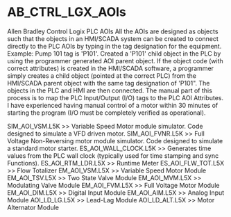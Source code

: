 # AB_CTRL_LGX_AOIs
Allen Bradley Control Logix PLC AOIs
All the AOIs are designed as objects such that the objects in an HMI/SCADA system can be created to connect directly to the PLC AOIs by typing in the tag designation for the equipment.  Example: Pump 101 tag is 'P101'.  Created a 'P101' child object in the PLC by using the programmer generated AOI parent object.  If the object code (with correct attributes) is created in the HMI/SCADA software, a programmer simply creates a child object (pointed at the correct PLC) from the HMI/SCADA parent object with the same tag designation of 'P101".  The objects in the PLC and HMI are then connected.  The manual part of this process is to map the PLC Input/Output (I/O) tags to the PLC AOI Attributes.  I have experienced having manual control of a motor within 30 minutes of starting the program (I/O must be completely verified as operational).
  
SIM_AOI_VSM.L5K >> Variable Speed Motor module simulator. Code designed to simulate a VFD driven motor.
SIM_AOI_FVNR.L5K >> Full Voltage Non-Reversing motor module simulator. Code designed to simulate a standard motor starter.
ES_AOI_WALL_CLOCK.L5K >> Generates time values from the PLC wall clock (typically used for time stamping and sync Functions).
ES_AOI_RTM_LDR.L5X >> Runtime Meter
ES_AOI_FLW_TOT.L5X >> Flow Totalizer
EM_AOI_VSM.L5X >> Variable Speed Motor Module
EM_AOI_TSV.L5X >> Two State Valve Module
EM_AOI_MVM.L5X >> Modulating Valve Module
EM_AOI_FVM.L5X >> Full Voltage Motor Module
EM_AOI_DIM.L5X >> Digital Input Module
EM_AOI_AIM.L5X >> Analog Input Module
AOI_LD_LG.L5X >> Lead-Lag Module
AOI_LD_ALT.L5X >> Motor Alternator Module
